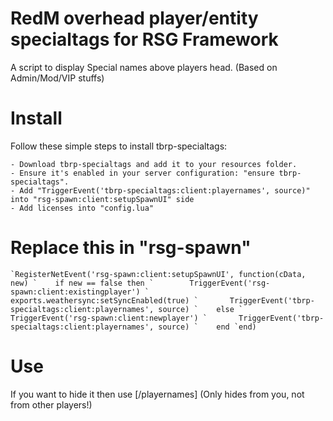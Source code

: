 # RedM overhead player/entity specialtags for RSG Framework

A script to display Special names above players head. (Based on Admin/Mod/VIP stuffs)

# Install

Follow these simple steps to install tbrp-specialtags:

    - Download tbrp-specialtags and add it to your resources folder.
    - Ensure it's enabled in your server configuration: "ensure tbrp-specialtags".
	- Add "TriggerEvent('tbrp-specialtags:client:playernames', source)" into "rsg-spawn:client:setupSpawnUI" side
	- Add licenses into "config.lua"

# Replace this in "rsg-spawn"

``
`RegisterNetEvent('rsg-spawn:client:setupSpawnUI', function(cData, new)
`    if new == false then
`        TriggerEvent('rsg-spawn:client:existingplayer')
`        exports.weathersync:setSyncEnabled(true)
`		TriggerEvent('tbrp-specialtags:client:playernames', source)
`    else
`        TriggerEvent('rsg-spawn:client:newplayer')
`		TriggerEvent('tbrp-specialtags:client:playernames', source)
`    end
`end)
``

# Use

If you want to hide it then use [/playernames] (Only hides from you, not from other players!)